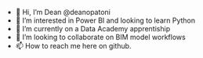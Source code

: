 - 👋 Hi, I’m Dean @deanopatoni
- 👀 I’m interested in Power BI and looking to learn Python
- 🌱 I’m currently on a Data Academy apprentiship
- 💞️ I’m looking to collaborate on BIM model workflows
- 📫 How to reach me here on github.

<!---
deanopatoni/deanopatoni is a ✨ special ✨ repository because its `README.md` (this file) appears on your GitHub profile.
You can click the Preview link to take a look at your changes.
--->
